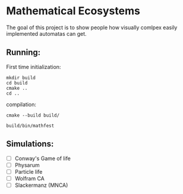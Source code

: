 # Mathematical Ecosystems

The goal of this project is to show people how visually 
comlpex easily implemented automatas can get.

## Running:

First time initialization:

```
mkdir build
cd build
cmake ..
cd ..
```

compilation:

```
cmake --build build/
```

```
build/bin/mathfest
```

## Simulations:

- [ ] Conway's Game of life
- [ ] Physarum
- [ ] Particle life
- [ ] Wolfram CA
- [ ] Slackermanz (MNCA)